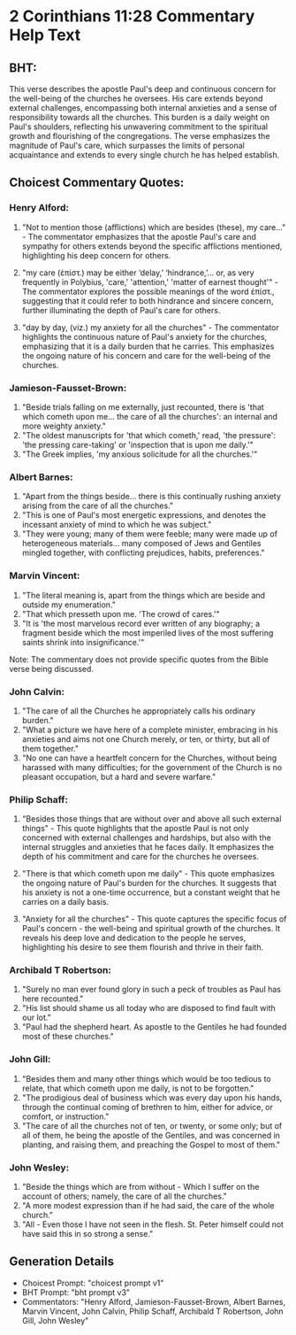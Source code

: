# 2 Corinthians 11:28 Commentary Help Text

## BHT:
This verse describes the apostle Paul's deep and continuous concern for the well-being of the churches he oversees. His care extends beyond external challenges, encompassing both internal anxieties and a sense of responsibility towards all the churches. This burden is a daily weight on Paul's shoulders, reflecting his unwavering commitment to the spiritual growth and flourishing of the congregations. The verse emphasizes the magnitude of Paul's care, which surpasses the limits of personal acquaintance and extends to every single church he has helped establish.

## Choicest Commentary Quotes:
### Henry Alford:
1. "Not to mention those (afflictions) which are besides (these), my care..." - The commentator emphasizes that the apostle Paul's care and sympathy for others extends beyond the specific afflictions mentioned, highlighting his deep concern for others.

2. "my care (ἐπίστ.) may be either ‘delay,’ ‘hindrance,’... or, as very frequently in Polybius, 'care,' 'attention,' 'matter of earnest thought'" - The commentator explores the possible meanings of the word ἐπίστ., suggesting that it could refer to both hindrance and sincere concern, further illuminating the depth of Paul's care for others.

3. "day by day, (viz.) my anxiety for all the churches" - The commentator highlights the continuous nature of Paul's anxiety for the churches, emphasizing that it is a daily burden that he carries. This emphasizes the ongoing nature of his concern and care for the well-being of the churches.

### Jamieson-Fausset-Brown:
1. "Beside trials falling on me externally, just recounted, there is 'that which cometh upon me... the care of all the churches': an internal and more weighty anxiety." 
2. "The oldest manuscripts for 'that which cometh,' read, 'the pressure': 'the pressing care-taking' or 'inspection that is upon me daily.'"
3. "The Greek implies, 'my anxious solicitude for all the churches.'"

### Albert Barnes:
1. "Apart from the things beside... there is this continually rushing anxiety arising from the care of all the churches." 
2. "This is one of Paul's most energetic expressions, and denotes the incessant anxiety of mind to which he was subject."
3. "They were young; many of them were feeble; many were made up of heterogeneous materials... many composed of Jews and Gentiles mingled together, with conflicting prejudices, habits, preferences."


### Marvin Vincent:
1. "The literal meaning is, apart from the things which are beside and outside my enumeration."
2. "That which presseth upon me. 'The crowd of cares.'"
3. "It is 'the most marvelous record ever written of any biography; a fragment beside which the most imperiled lives of the most suffering saints shrink into insignificance.'"

Note: The commentary does not provide specific quotes from the Bible verse being discussed.

### John Calvin:
1. "The care of all the Churches he appropriately calls his ordinary burden."
2. "What a picture we have here of a complete minister, embracing in his anxieties and aims not one Church merely, or ten, or thirty, but all of them together."
3. "No one can have a heartfelt concern for the Churches, without being harassed with many difficulties; for the government of the Church is no pleasant occupation, but a hard and severe warfare."

### Philip Schaff:
1. "Besides those things that are without over and above all such external things" - This quote highlights that the apostle Paul is not only concerned with external challenges and hardships, but also with the internal struggles and anxieties that he faces daily. It emphasizes the depth of his commitment and care for the churches he oversees.

2. "There is that which cometh upon me daily" - This quote emphasizes the ongoing nature of Paul's burden for the churches. It suggests that his anxiety is not a one-time occurrence, but a constant weight that he carries on a daily basis.

3. "Anxiety for all the churches" - This quote captures the specific focus of Paul's concern - the well-being and spiritual growth of the churches. It reveals his deep love and dedication to the people he serves, highlighting his desire to see them flourish and thrive in their faith.

### Archibald T Robertson:
1. "Surely no man ever found glory in such a peck of troubles as Paul has here recounted."
2. "His list should shame us all today who are disposed to find fault with our lot."
3. "Paul had the shepherd heart. As apostle to the Gentiles he had founded most of these churches."

### John Gill:
1. "Besides them and many other things which would be too tedious to relate, that which cometh upon me daily, is not to be forgotten." 
2. "The prodigious deal of business which was every day upon his hands, through the continual coming of brethren to him, either for advice, or comfort, or instruction."
3. "The care of all the churches not of ten, or twenty, or some only; but of all of them, he being the apostle of the Gentiles, and was concerned in planting, and raising them, and preaching the Gospel to most of them."

### John Wesley:
1. "Beside the things which are from without - Which I suffer on the account of others; namely, the care of all the churches." 
2. "A more modest expression than if he had said, the care of the whole church."
3. "All - Even those I have not seen in the flesh. St. Peter himself could not have said this in so strong a sense."


## Generation Details
- Choicest Prompt: "choicest prompt v1"
- BHT Prompt: "bht prompt v3"
- Commentators: "Henry Alford, Jamieson-Fausset-Brown, Albert Barnes, Marvin Vincent, John Calvin, Philip Schaff, Archibald T Robertson, John Gill, John Wesley"
